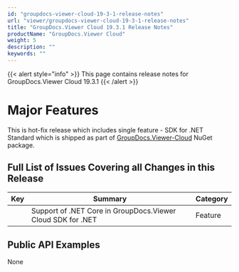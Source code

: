 ```yaml
---
id: "groupdocs-viewer-cloud-19-3-1-release-notes"
url: "viewer/groupdocs-viewer-cloud-19-3-1-release-notes"
title: "GroupDocs.Viewer Cloud 19.3.1 Release Notes"
productName: "GroupDocs.Viewer Cloud"
weight: 5
description: ""
keywords: ""
---
```


{{< alert style="info" >}}
This page contains release notes for GroupDocs.Viewer Cloud 19.3.1
{{< /alert >}}

# Major Features #

This is hot-fix release which includes single feature - SDK for .NET Standard which is shipped as part of [GroupDocs.Viewer-Cloud](https://www.nuget.org/packages/groupdocs.viewer-cloud) NuGet package.

## Full List of Issues Covering all Changes in this Release ##

|Key|Summary|Category
|---|---|---
||Support of .NET Core in GroupDocs.Viewer Cloud SDK for .NET|Feature

## Public API Examples ##

None
